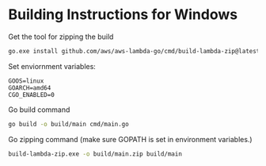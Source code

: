 # Building Instructions for Windows

Get the tool for zipping the build

```bash
go.exe install github.com/aws/aws-lambda-go/cmd/build-lambda-zip@latest
```

Set enviornment variables:

```plaintext
GOOS=linux
GOARCH=amd64
CGO_ENABLED=0
```

Go build command

```bash
go build -o build/main cmd/main.go
```

Go zipping command (make sure GOPATH is set in environment variables.)

```bash
build-lambda-zip.exe -o build/main.zip build/main
```

